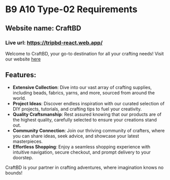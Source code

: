 # B9 A10 Type-02 Requirements

## Website name: CraftBD

### Live url: https://tripbd-react.web.app/

Welcome to CraftBD, your go-to destination for all your crafting needs! Visit our website [here](https://www.craftbd.com)

## Features:

- **Extensive Collection**: Dive into our vast array of crafting supplies, including beads, fabrics, yarns, and more, sourced from around the world.
- **Project Ideas**: Discover endless inspiration with our curated selection of DIY projects, tutorials, and crafting tips to fuel your creativity.
- **Quality Craftsmanship**: Rest assured knowing that our products are of the highest quality, carefully selected to ensure your creations stand out.
- **Community Connection**: Join our thriving community of crafters, where you can share ideas, seek advice, and showcase your latest masterpieces.
- **Effortless Shopping**: Enjoy a seamless shopping experience with intuitive navigation, secure checkout, and prompt delivery to your doorstep.

CraftBD is your partner in crafting adventures, where imagination knows no bounds!
